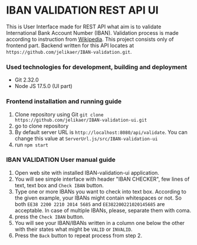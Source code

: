 # IBAN VALIDATION REST API UI
This is User Interface made for REST API what aim is to validate International Bank Account Number (IBAN). Validation process is made according to instruction from [Wikipedia](https://en.wikipedia.org/wiki/International_Bank_Account_Number#Algorithms).
This project consists only of frontend part. Backend written for this API locates at `https://github.com/jelikaer/IBAN-validation.git`.

### Used technologies for development, building and deployment
* Git 2.32.0
* Node JS 17.5.0 (UI part)

### Frontend installation and running guide
1. Clone repository using Git
 `git clone https://github.com/jelikaer/IBAN-validation-ui.git`
2. go to clone repository
3. By default server URL is `http://localhost:8080/api/validate`. You can change this value at `ServerUrl.js/src/IBAN-validation-ui`
4. run `npm start`

### IBAN VALIDATION User manual guide
1. Open web site with installed IBAN-validation-ui application.
2. You will see simple interface with header "IBAN CHECKER", few lines of text, text box and `Check IBAN` button.
3. Type one or more IBANs you want to check into text box. According to the given example, your IBANs might contain whitespaces or not. So both  `EE38 2200 2210 2014 5685` and `EE382200221020145685` are acceptable. In case of multiple IBANs, please, separate them with coma.
4. press the `Check IBAN` button.
5. You will see your IBAN/IBANs written in a column one below the other with their states what might be `VALID` or `INVALID`.
6. Press the `Back` button to repeat process from step 2.
